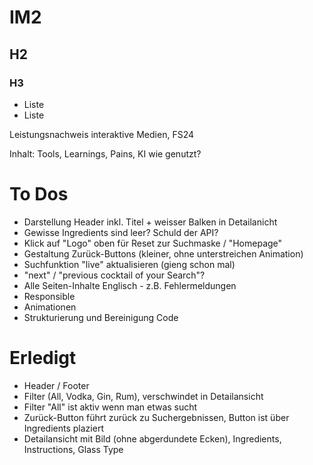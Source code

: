 # IM2
## H2
### H3
- Liste
- Liste

 Leistungsnachweis interaktive Medien, FS24

Inhalt: Tools, Learnings, Pains, KI wie genutzt? 

# To Dos
- Darstellung Header inkl. Titel + weisser Balken in Detailanicht
- Gewisse Ingredients sind leer? Schuld der API?
- Klick auf "Logo" oben für Reset zur Suchmaske / "Homepage"
- Gestaltung Zurück-Buttons (kleiner, ohne unterstreichen Animation)
- Suchfunktion "live" aktualisieren (gieng schon mal)
- "next" / "previous cocktail of your Search"?
- Alle Seiten-Inhalte Englisch - z.B. Fehlermeldungen
- Responsible
- Animationen
- Strukturierung und Bereinigung Code

# Erledigt
- Header / Footer
- Filter (All, Vodka, Gin, Rum), verschwindet in Detailansicht
- Filter "All" ist aktiv wenn man etwas sucht
- Zurück-Button führt zurück zu Suchergebnissen, Button ist über Ingredients plaziert
- Detailansicht mit Bild (ohne abgerdundete Ecken), Ingredients, Instructions, Glass Type
